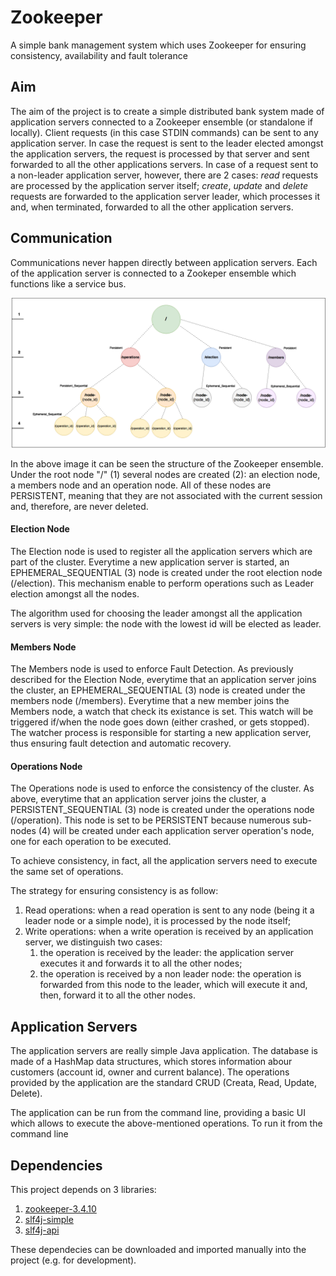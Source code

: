 # Zookeeper
A simple bank management system which uses Zookeeper for ensuring consistency, availability and fault tolerance

## Aim

The aim of the project is to create a simple distributed bank system made of application servers connected to a Zookeeper ensemble (or standalone if locally). Client requests (in this case STDIN commands) can be sent to any application server. In case the request is sent to the leader elected amongst the application servers, the request is processed by that server and sent forwarded to all the other applications servers. In case of a request sent to a non-leader application server, however, there are 2 cases: *_read_* requests are processed by the application server itself; *_create_*, *_update_* and *_delete_* requests are forwarded to the application server leader, which processes it and, when terminated, forwarded to all the other application servers.

## Communication

Communications never happen directly between application servers. Each of the application server is connected to a Zookeper ensemble which functions like a service bus.

![Zookeeper Ensemble](images/znodes.png?raw=true)

In the above image it can be seen the structure of the Zookeeper ensemble. Under the root node "/" (1) several nodes are created (2): an election node, a members node and an operation node. All of these nodes are PERSISTENT, meaning that they are not associated with the current session and, therefore, are never deleted.

#### Election Node

The Election node is used to register all the application servers which are part of the cluster. Everytime a new application server is started, an EPHEMERAL_SEQUENTIAL (3) node is created under the root election node (/election). This mechanism enable to perform operations such as Leader election amongst all the nodes.

The algorithm used for choosing the leader amongst all the application servers is very simple: the node with the lowest id will be elected as leader.

#### Members Node

The Members node is used to enforce Fault Detection. As previously described for the Election Node, everytime that an application server joins the cluster, an EPHEMERAL_SEQUENTIAL (3) node is created under the members node (/members). Everytime that a new member joins the Members node, a watch that check its existance is set. This watch will be triggered if/when the node goes down (either crashed, or gets stopped). The watcher process is responsible for starting a new application server, thus ensuring fault detection and automatic recovery.

#### Operations Node

The Operations node is used to enforce the consistency of the cluster. As above, everytime that an application server joins the cluster, a PERSISTENT_SEQUENTIAL (3) node is created under the operations node (/operation). This node is set to be PERSISTENT because numerous sub-nodes (4) will be created under each application server operation's node, one for each operation to be executed.

To achieve consistency, in fact, all the application servers need to execute the same set of operations.

The strategy for ensuring consistency is as follow:
1. Read operations: when a read operation is sent to any node (being it a leader node or a simple node), it is processed by the node itself;
2. Write operations: when a write operation is received by an application server, we distinguish two cases:
   1. the operation is received by the leader: the application server executes it and forwards it to all the other nodes;
   2. the operation is received by a non leader node: the operation is forwarded from this node to the leader, which will execute it and, then, forward it to all the other nodes.

## Application Servers

The application servers are really simple Java application. The database is made of a HashMap data structures, which stores information abour customers (account id, owner and current balance). The operations provided by the application are the standard CRUD (Creata, Read, Update, Delete).

The application can be run from the command line, providing a basic UI which allows to execute the above-mentioned operations. To run it from the command line

## Dependencies

This project depends on 3 libraries:
1. [zookeeper-3.4.10](https://repo1.maven.org/maven2/org/apache/zookeeper/zookeeper/3.4.10/zookeeper-3.4.10.jar)
2. [slf4j-simple](https://mvnrepository.com/artifact/org.slf4j/slf4j-simple/1.7.25)
3. [slf4j-api](https://mvnrepository.com/artifact/org.slf4j/slf4j-api/1.7.25)

These dependecies can be downloaded and imported manually into the project (e.g. for development).
